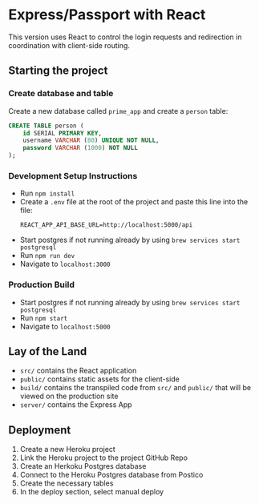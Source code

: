 # Express/Passport with React
This version uses React to control the login requests and redirection in coordination with client-side routing.

## Starting the project

### Create database and table

Create a new database called `prime_app` and create a `person` table:

```SQL
CREATE TABLE person (
    id SERIAL PRIMARY KEY,
    username VARCHAR (80) UNIQUE NOT NULL,
    password VARCHAR (1000) NOT NULL
);
```

### Development Setup Instructions
* Run `npm install`
* Create a `.env` file at the root of the project and paste this line into the file:
    ```
    REACT_APP_API_BASE_URL=http://localhost:5000/api
    ```
* Start postgres if not running already by using `brew services start postgresql`
* Run `npm run dev`
* Navigate to `localhost:3000`

### Production Build
* Start postgres if not running already by using `brew services start postgresql`
* Run `npm start`
* Navigate to `localhost:5000`

## Lay of the Land
* `src/` contains the React application
* `public/` contains static assets for the client-side
* `build/` contains the transpiled code from `src/` and `public/` that will be viewed on the production site
* `server/` contains the Express App

## Deployment

1. Create a new Heroku project
2. Link the Heroku project to the project GitHub Repo
3. Create an Herkoku Postgres database
4. Connect to the Heroku Postgres database from Postico
5. Create the necessary tables
6. In the deploy section, select manual deploy